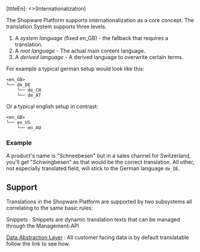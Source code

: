 [titleEn]: <>(Internationalization)

The Shopware Platform supports internationalization as a core concept. The translation System supports three levels. 

1. A *system language* (fixed en_GB) - the fallback that requires a translation. 
2. A *root language*  - The actual main content language.
3. A *derived language*  - A derived language to overwrite certain terms.

For example a typical german setup would look like this:

```
<en_GB>
└── de_DE
    └── de_CH
    └── de_AT
```
Or a typical english setup in contrast:

```
<en_GB>
└── en_US
    └── en_AU
```
### Example

A product's name is "Schneebesen" but in a sales channel for Switzerland,
you'll get "Schwingbesen" as that would be the correct translation. All other,
not especially translated field, will stick to the German language `de_DE`.

## Support

Translations in the Shopware Platform are supported by two subsystems all correlating to the same basic rules:

Snippets
 : Snippets are dynamic translation texts that can be managed through the Management-API
 
[Data Abstraction Layer](./20-data-abstraction-layer/__categoryInfo.md)
 : All customer facing data is by default translatable follow the link to see how.
 
 

